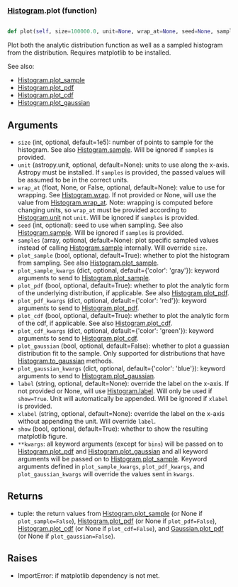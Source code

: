 ### [Histogram](Histogram.md).plot (function)


```py

def plot(self, size=100000.0, unit=None, wrap_at=None, seed=None, samples=None, plot_sample=True, plot_sample_kwargs={'color': 'gray'}, plot_pdf=True, plot_pdf_kwargs={'color': 'red'}, plot_cdf=False, plot_cdf_kwargs={'color': 'green'}, plot_gaussian=False, plot_gaussian_kwargs={'color': 'blue'}, label=None, xlabel=None, show=False, **kwargs)

```



Plot both the analytic distribution function as well as a sampled
histogram from the distribution.  Requires matplotlib to be installed.

See also:

* [Histogram.plot_sample](Histogram.plot_sample.md)
* [Histogram.plot_pdf](Histogram.plot_pdf.md)
* [Histogram.plot_cdf](Histogram.plot_cdf.md)
* [Histogram.plot_gaussian](Histogram.plot_gaussian.md)

Arguments
-----------
* `size` (int, optional, default=1e5): number of points to sample for
    the histogram.  See also [Histogram.sample](Histogram.sample.md).  Will be ignored
    if `samples` is provided.
* `unit` (astropy.unit, optional, default=None): units to use along
    the x-axis.  Astropy must be installed.  If `samples` is provided,
    the passed values will be assumed to be in the correct units.
* `wrap_at` (float, None, or False, optional, default=None): value to
    use for wrapping.  See [Histogram.wrap](Histogram.wrap.md).  If not provided or None,
    will use the value from [Histogram.wrap_at](Histogram.wrap_at.md).  Note: wrapping is
    computed before changing units, so `wrap_at` must be provided
    according to [Histogram.unit](Histogram.unit.md) not `unit`.  Will be ignored if
    `samples` is provided.
* `seed` (int, optional): seed to use when sampling.  See also
    [Histogram.sample](Histogram.sample.md).  Will be ignored if `samples` is provided.
* `samples` (array, optional, default=None): plot specific sampled
    values instead of calling [Histogram.sample](Histogram.sample.md) internally.  Will override
    `size`.
* `plot_sample` (bool, optional, default=True): whether to plot the
    histogram from sampling.  See also [Histogram.plot_sample](Histogram.plot_sample.md).
* `plot_sample_kwargs` (dict, optional, default={'color': 'gray'}):
    keyword arguments to send to [Histogram.plot_sample](Histogram.plot_sample.md).
* `plot_pdf` (bool, optional, default=True): whether to plot the
    analytic form of the underlying distribution, if applicable.
    See also [Histogram.plot_pdf](Histogram.plot_pdf.md).
* `plot_pdf_kwargs` (dict, optional, default={'color': 'red'}):
    keyword arguments to send to [Histogram.plot_pdf](Histogram.plot_pdf.md).
* `plot_cdf` (bool, optional, default=True): whether to plot the
    analytic form of the cdf, if applicable.
    See also [Histogram.plot_cdf](Histogram.plot_cdf.md).
* `plot_cdf_kwargs` (dict, optional, default={'color': 'green'}):
    keyword arguments to send to [Histogram.plot_cdf](Histogram.plot_cdf.md).
* `plot_gaussian` (bool, optional, default=False): whether to plot
    a guassian distribution fit to the sample.  Only supported for
    distributions that have [Histogram.to_gaussian](Histogram.to_gaussian.md) methods.
* `plot_gaussian_kwargs` (dict, optional, default={'color': 'blue'}):
    keyword arguments to send to [Histogram.plot_gaussian](Histogram.plot_gaussian.md).
* `label` (string, optional, default=None): override the label on the
    x-axis.  If not provided or None, will use [Histogram.label](Histogram.label.md).  Will
    only be used if `show=True`.  Unit will automatically be appended.
    Will be ignored if `xlabel` is provided.
* `xlabel` (string, optional, default=None): override the label on the
    x-axis without appending the unit.  Will override `label`.
* `show` (bool, optional, default=True): whether to show the resulting
    matplotlib figure.
* `**kwargs`: all keyword arguments (except for `bins`) will be passed
    on to [Histogram.plot_pdf](Histogram.plot_pdf.md) and [Histogram.plot_gaussian](Histogram.plot_gaussian.md) and all
    keyword arguments will be passed on to [Histogram.plot_sample](Histogram.plot_sample.md).
    Keyword arguments defined in `plot_sample_kwargs`,
    `plot_pdf_kwargs`, and `plot_gaussian_kwargs`
    will override the values sent in `kwargs`.

Returns
--------
* tuple: the return values from [Histogram.plot_sample](Histogram.plot_sample.md) (or None if
    `plot_sample=False`), [Histogram.plot_pdf](Histogram.plot_pdf.md) (or None if `plot_pdf=False`),
    [Histogram.plot_cdf](Histogram.plot_cdf.md) (or None if `plot_cdf=False`),
    and [Gaussian.plot_pdf](Gaussian.plot_pdf.md) (or None if `plot_gaussian=False`).

Raises
--------
* ImportError: if matplotlib dependency is not met.

